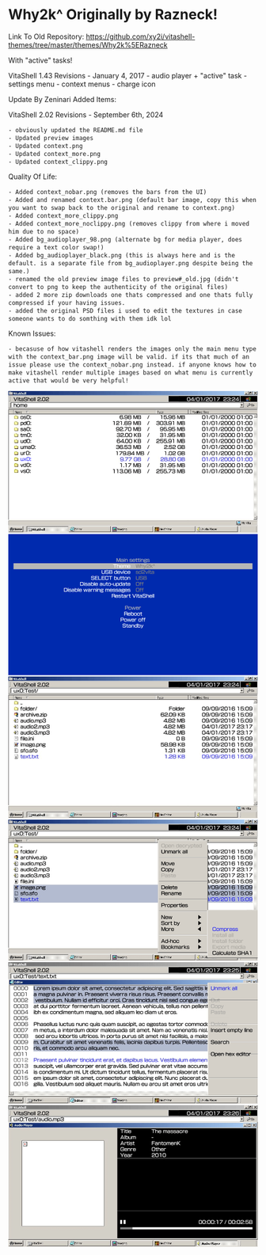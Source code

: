 # Why2k^ Originally by Razneck!

Link To Old Repository: https://github.com/xy2i/vitashell-themes/tree/master/themes/Why2k%5ERazneck

With "active" tasks!

VitaShell 1.43 Revisions - January 4, 2017
	- audio player + "active" task
	- settings menu
	- context menus
	- charge icon

 Update By Zeninari Added Items:

VitaShell 2.02 Revisions - September 6th, 2024

	- obviously updated the README.md file
	- Updated preview images
	- Updated context.png
	- Updated context_more.png
	- Updated context_clippy.png

Quality Of Life:

	- Added context_nobar.png (removes the bars from the UI)
	- Added and renamed context.bar.png (default bar image, copy this when 	you want to swap back to the original and rename to context.png)
	- Added context_more_clippy.png
	- Added context_more_noclippy.png (removes clippy from where i moved him due to no space)
	- Added bg_audioplayer_98.png (alternate bg for media player, does require a text color swap!)
	- Added bg_audioplayer_black.png (this is always here and is the default. is a separate file from bg_audioplayer.png despite being the 	same.)
	- renamed the old preview image files to preview#_old.jpg (didn't convert to png to keep the authenticity of the original files)
	- added 2 more zip downloads one thats compressed and one thats fully compressed if your having issues.
 	- added the original PSD files i used to edit the textures in case someone wants to do somthing with them idk lol

 Known Issues: 
	 
  	- becasuse of how vitashell renders the images only the main menu type with the context_bar.png image will be valid. if its that much of an issue please use the context_nobar.png instead. if anyone knows how to make vitashell render multiple images based on what menu is currently active that would be very helpful!


![Preview1](https://github.com/Zeninari/Vita-Themes/blob/c9337d5a81c8264d269daa4cc3f81b323449472d/VitaShell%20Themes/Why2k%5EZeninari/preview1.png)
![Preview2](https://github.com/Zeninari/Vita-Themes/blob/c4827538122624e5abda6aae1835fded22e5c08a/VitaShell%20Themes/Why2k%5EZeninari/preview2.png)
![Preview3](https://github.com/Zeninari/Vita-Themes/blob/d4c636816b348908ce6f8373137ec2bd3b4e0c1d/VitaShell%20Themes/Why2k%5EZeninari/preview3.png)
![Preview4](https://github.com/Zeninari/Vita-Themes/blob/d4c636816b348908ce6f8373137ec2bd3b4e0c1d/VitaShell%20Themes/Why2k%5EZeninari/preview4.png)
![Preview5](https://github.com/Zeninari/Vita-Themes/blob/d4c636816b348908ce6f8373137ec2bd3b4e0c1d/VitaShell%20Themes/Why2k%5EZeninari/preview5.png)
![Preview6](https://github.com/Zeninari/Vita-Themes/blob/d4c636816b348908ce6f8373137ec2bd3b4e0c1d/VitaShell%20Themes/Why2k%5EZeninari/preview6.png)
